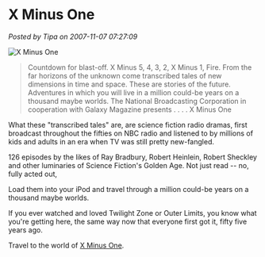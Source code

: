 # X Minus One

*Posted by Tipa on 2007-11-07 07:27:09*

![X Minus One](http://oldtimeradionostalgia.podomatic.com/2007-09-06T16_06_09-07_00.png)

> Countdown for blast-off. X Minus 5, 4, 3, 2, X Minus 1, Fire. From the far horizons of the unknown come transcribed tales of new dimensions in time and space. These are stories of the future. Adventures in which you will live in a million could-be years on a thousand maybe worlds. The National Broadcasting Corporation in cooperation with Galaxy Magazine presents . . . . X Minus One



What these "transcribed tales" are, are science fiction radio dramas, first broadcast throughout the fifties on NBC radio and listened to by millions of kids and adults in an era when TV was still pretty new-fangled.

126 episodes by the likes of Ray Bradbury, Robert Heinlein, Robert Sheckley and other luminaries of Science Fiction's Golden Age. Not just read -- no, fully acted out,

Load them into your iPod and travel through a million could-be years on a thousand maybe worlds.

If you ever watched and loved Twilight Zone or Outer Limits, you know what you're getting here, the same way now that everyone first got it, fifty five years ago.

Travel to the world of [X Minus One](http://ottolejeune.com/index.php/downloads/).
